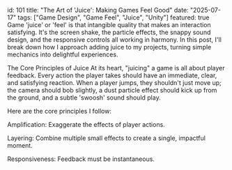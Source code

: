 id: 101 title: "The Art of 'Juice': Making Games Feel Good" date: "2025-07-17" tags: ["Game Design", "Game Feel", "Juice", "Unity"] featured: true
Game 'juice' or 'feel' is that intangible quality that makes an interaction satisfying. It's the screen shake, the particle effects, the snappy sound design, and the responsive controls all working in harmony. In this post, I'll break down how I approach adding juice to my projects, turning simple mechanics into delightful experiences.

The Core Principles of Juice
At its heart, "juicing" a game is all about player feedback. Every action the player takes should have an immediate, clear, and satisfying reaction. When a player jumps, they shouldn't just move up; the camera should bob slightly, a dust particle effect should kick up from the ground, and a subtle 'swoosh' sound should play.

Here are the core principles I follow:

Amplification: Exaggerate the effects of player actions.

Layering: Combine multiple small effects to create a single, impactful moment.

Responsiveness: Feedback must be instantaneous.